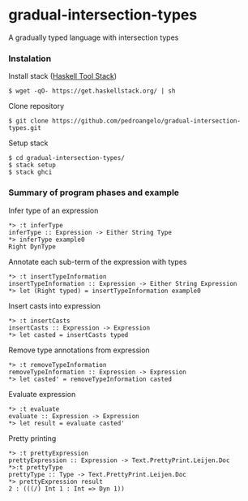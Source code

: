 # gradual-intersection-types
A gradually typed language with intersection types

### Instalation
Install stack ([Haskell Tool Stack](https://www.haskellstack.org/))
```
$ wget -qO- https://get.haskellstack.org/ | sh
```
Clone repository
```
$ git clone https://github.com/pedroangelo/gradual-intersection-types.git
```
Setup stack
```
$ cd gradual-intersection-types/
$ stack setup
$ stack ghci
```
### Summary of program phases and example
Infer type of an expression
```
*> :t inferType 
inferType :: Expression -> Either String Type
*> inferType example0
Right DynType
```
Annotate each sub-term of the expression with types
```
*> :t insertTypeInformation 
insertTypeInformation :: Expression -> Either String Expression
*> let (Right typed) = insertTypeInformation example0
```
Insert casts into expression
```
*> :t insertCasts 
insertCasts :: Expression -> Expression
*> let casted = insertCasts typed
```
Remove type annotations from expression
```
*> :t removeTypeInformation
removeTypeInformation :: Expression -> Expression
*> let casted' = removeTypeInformation casted
```
Evaluate expression
```
*> :t evaluate
evaluate :: Expression -> Expression
*> let result = evaluate casted'
```
Pretty printing
```
*> :t prettyExpression 
prettyExpression :: Expression -> Text.PrettyPrint.Leijen.Doc
*>:t prettyType 
prettyType :: Type -> Text.PrettyPrint.Leijen.Doc
*> prettyExpression result 
2 : (((/) Int 1 : Int => Dyn 1))
```
